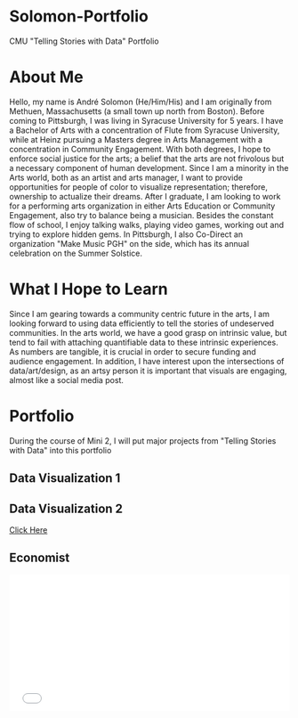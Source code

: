 # Solomon-Portfolio
CMU "Telling Stories with Data" Portfolio  

# About Me
Hello, my name is André Solomon (He/Him/His) and I am originally from Methuen, Massachusetts (a small town up north from Boston). Before coming to Pittsburgh, I was living in Syracuse University for 5 years. I have a Bachelor of Arts with a concentration of Flute from Syracuse University, while at Heinz pursuing a Masters degree in Arts Management with a concentration in Community Engagement. With both degrees, I hope to enforce social justice for the arts; a belief that the arts are not frivolous but a necessary component of human development. Since I am a minority in the Arts world, both as an artist and arts manager, I want to provide opportunities for people of color to visualize representation; therefore, ownership to actualize their dreams. After I graduate, I am looking to work for a performing arts organization in either Arts Education or Community Engagement, also try to balance being a musician. Besides the constant flow of school, I enjoy talking walks, playing video games, working out and trying to explore hidden gems. In Pittsburgh, I also Co-Direct an organization "Make Music PGH" on the side, which has its annual celebration on the Summer Solstice.
# What I Hope to Learn
Since I am gearing towards a community centric future in the arts, I am looking forward to using data efficiently to tell the stories of undeserved communities. In the arts world, we have a good grasp on intrinsic value, but tend to fail with attaching quantifiable data to these intrinsic experiences. As numbers are tangible, it is crucial in order to secure funding and audience engagement. In addition, I have interest upon the intersections of data/art/design, as an artsy person it is important that visuals are engaging, almost like a social media post.
# Portfolio 
During the course of Mini 2, I will put major projects from "Telling Stories with Data" into this portfolio
## Data Visualization 1

## Data Visualization 2
[Click Here](/DataVisualization2.md)
## Economist

<iframe title="Facebook Clicks" aria-label="Bar Chart" id="datawrapper-chart-xzGFM" src="//datawrapper.dwcdn.net/xzGFM/1/" scrolling="no" frameborder="0" style="width: 0; min-width: 100% !important; border: none;" height="245"></iframe><script type="text/javascript">!function(){"use strict";window.addEventListener("message",function(a){if(void 0!==a.data["datawrapper-height"])for(var e in a.data["datawrapper-height"]){var t=document.getElementById("datawrapper-chart-"+e)||document.querySelector("iframe[src*='"+e+"']");t&&(t.style.height=a.data["datawrapper-height"][e]+"px")}})}();</script>
